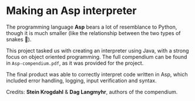 # Making an Asp interpreter
The programming language **Asp** bears a lot of resemblance to Python, though it is much smaller (like the relationship between the two types of snakes 🐍).

This project tasked us with creating an interpreter using Java, with a strong focus on object oriented programming. 
The full compendium can be found in `Asp-compendium.pdf`, as it was provided for the project. 

The final product was able to correctly interpret code written in Asp, which included error handling, logging, input verification and syntax.

Credits: **Stein Krogdahl** & **Dag Langmyhr**, authors of the compendium.
